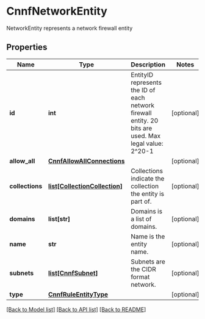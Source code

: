 # CnnfNetworkEntity

NetworkEntity represents a network firewall entity

## Properties
Name | Type | Description | Notes
------------ | ------------- | ------------- | -------------
**id** | **int** | EntityID represents the ID of each network firewall entity. 20 bits are used. Max legal value: 2^20-1 | [optional] 
**allow_all** | [**CnnfAllowAllConnections**](CnnfAllowAllConnections.md) |  | [optional] 
**collections** | [**list[CollectionCollection]**](CollectionCollection.md) | Collections indicate the collection the entity is part of.  | [optional] 
**domains** | **list[str]** | Domains is a list of domains.  | [optional] 
**name** | **str** | Name is the entity name.  | [optional] 
**subnets** | [**list[CnnfSubnet]**](CnnfSubnet.md) | Subnets are the CIDR format network.  | [optional] 
**type** | [**CnnfRuleEntityType**](CnnfRuleEntityType.md) |  | [optional] 

[[Back to Model list]](../README.md#documentation-for-models) [[Back to API list]](../README.md#documentation-for-api-endpoints) [[Back to README]](../README.md)


